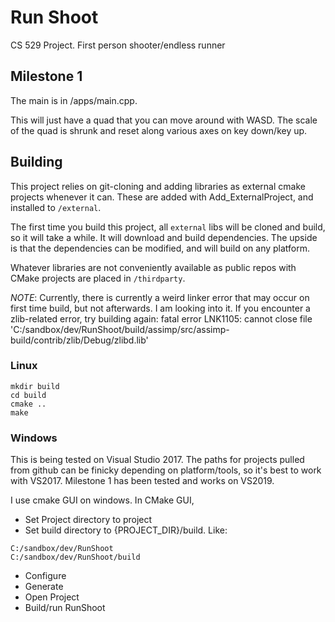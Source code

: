 # Run Shoot

CS 529 Project. First person shooter/endless runner

## Milestone 1

The main is in /apps/main.cpp.

This will just have a quad that you can move around with WASD.
The scale of the quad is shrunk and reset along various axes on key down/key up. 


## Building

This project relies on git-cloning and adding libraries as external cmake projects whenever it can. 
These are added with Add_ExternalProject, and installed to `/external`. 

The first time you build this project, all `external` libs will be cloned and build, so it will take a while.
It will download and build dependencies. The upside is that the dependencies can be modified, and will build 
on any platform.

Whatever libraries are not conveniently available as public repos with CMake projects are placed in `/thirdparty`. 

*NOTE*: Currently, there is currently a weird linker error that may occur on first time build, but not afterwards. I am looking into it. 
If you encounter a zlib-related error, try building again:
fatal error LNK1105: cannot close file 'C:/sandbox/dev/RunShoot/build/assimp/src/assimp-build/contrib/zlib/Debug/zlibd.lib'




### Linux

```
mkdir build
cd build
cmake ..
make
```

### Windows

This is being tested on Visual Studio 2017. The paths for projects pulled from github can be finicky depending 
on platform/tools, so it's best to work with VS2017. Milestone 1 has been tested and works on VS2019.

I use cmake GUI on windows. In CMake GUI,

* Set Project directory to project
* Set build directory to {PROJECT_DIR}/build. Like:
```
C:/sandbox/dev/RunShoot
C:/sandbox/dev/RunShoot/build
```
* Configure
* Generate
* Open Project
* Build/run RunShoot
